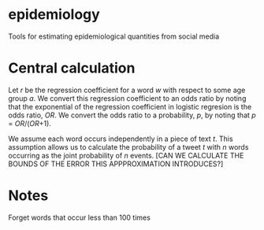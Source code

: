 epidemiology
============

Tools for estimating epidemiological quantities from social media

Central calculation
===========

  Let _r_ be the regression coefficient for a word _w_ with respect to some age group _a_. We convert this regression coefficient to an odds ratio by noting that the exponential of the regression coefficient in logistic regresion is the odds ratio, _OR_.  We convert the odds ratio to a probability, _p_, by noting that _p_ = _OR_/(_OR_+1).

  We assume each word occurs independently in a piece of text _t_. This assumption allows us to calculate the probability of a tweet _t_ with _n_ words occurring as the joint probability of _n_ events. [CAN WE CALCULATE THE BOUNDS OF THE ERROR THIS APPPROXIMATION INTRODUCES?]
  
Notes
===========
Forget words that occur less than 100 times